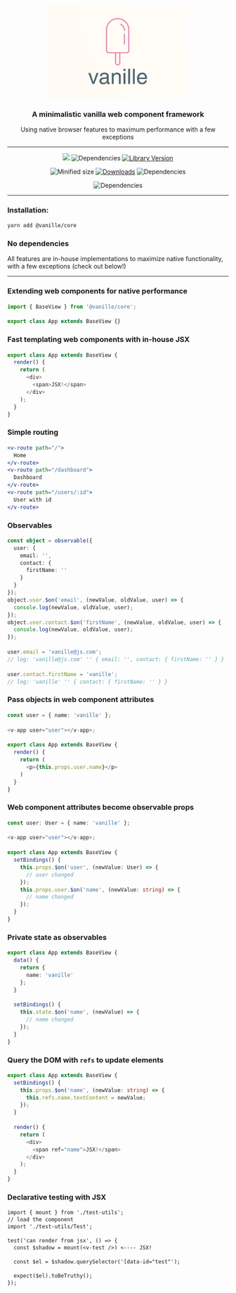 <p align="center">
<img height="auto" style="width: 320px; object-fit: contain;" src="https://github.com/dannyYassine/vanille/blob/main/vanille.png?raw=true" alt="logo.png">
</p>
<h3 align="center">
  A minimalistic vanilla web component framework
</h3>
<p align="center">
  Using native browser features to maximum performance with a few exceptions
</p>
<hr />
<p align="center">
    <img src="https://codecov.io/github/dannyYassine/vanille/graph/badge.svg?token=KN1KJCPFN3" />
    <img loading="lazy" alt="Dependencies" src="https://github.com/dannyYassine/vanille/actions/workflows/client-tests.yml/badge.svg" class="img_ev3q">
    <a href='https://www.npmjs.com/package/@vanille/core' target="_blank"><img src='https://img.shields.io/npm/v/@vanille/core.svg' alt='Library Version' /></a>
</p>
<p align="center">
  <a><img src="https://img.shields.io/bundlephobia/min/vanille.svg" alt="Minified size"></a>
    <a href="https://npm-stat.com/charts.html?package=vanille"><img src="https://img.shields.io/npm/dm/vanille.svg" alt="Downloads"></a>
    <img loading="lazy" alt="Dependencies" src="https://img.shields.io/badge/license-MIT-green" class="img_ev3q">
</p>
<p align="center">
  <img loading="lazy" alt="Dependencies" src="https://img.shields.io/badge/dependencies-none-pink" class="img_ev3q">
</p>

<hr />

### Installation:

```bash
yarn add @vanille/core
```

### No dependencies
All features are in-house implementations to maximize native functionality, with a few exceptions (check out below!)

<hr />

### Extending web components for native performance
```ts
import { BaseView } from '@vanille/core';

export class App extends BaseView {}
```

### Fast templating web components with in-house JSX

```ts
export class App extends BaseView {
  render() {
    return (
      <div>
        <span>JSX!</span>
      </div>
    );
  }
}
```

### Simple routing

```jsx
<v-route path="/">
  Home
</v-route>
<v-route path="/dashboard">
  Dashboard
</v-route>
<v-route path="/users/:id">
  User with id
</v-route>
```

### Observables

```ts
const object = observable({
  user: {
    email: '',
    contact: {
      firstName: ''
    }
  }
});
object.user.$on('email', (newValue, oldValue, user) => {
  console.log(newValue, oldValue, user);
});
object.user.contact.$on('firstName', (newValue, oldValue, user) => {
  console.log(newValue, oldValue, user);
});

user.email = 'vanille@js.com';
// log: 'vanille@js.com' '' { email: '', contact: { firstName: '' } }

user.contact.firstName = 'vanille';
// log: 'vanille' '' { contact: { firstName: '' } }
```

### Pass objects in web component attributes

```ts
const user = { name: 'vanille' };

<v-app user="user"></v-app>;

export class App extends BaseView {
  render() {
    return (
      <p>{this.props.user.name}</p>
    )
  }
}
```

### Web component attributes become observable props

```ts
const user: User = { name: 'vanille' };

<v-app user="user"></v-app>;

export class App extends BaseView {
  setBindings() {
    this.props.$on('user', (newValue: User) => {
      // user changed
    });
    this.props.user.$on('name', (newValue: string) => {
      // name changed
    });
  }
}
```

### Private state as observables

```ts
export class App extends BaseView {
  data() {
    return {
      name: 'vanille'
    };
  }

  setBindings() {
    this.state.$on('name', (newValue) => {
      // name changed
    });
  }
}
```

### Query the DOM with `refs` to update elements

```ts
export class App extends BaseView {
  setBindings() {
    this.props.$on('name', (newValue: string) => {
      this.refs.name.textContent = newValue;
    });
  }

  render() {
    return (
      <div>
        <span ref="name">JSX!</span>
      </div>
    );
  }
}
```

### Declarative testing with JSX
```tsx
import { mount } from './test-utils';
// load the component
import './test-utils/Test';

test('can render from jsx', () => {
  const $shadow = mount(<v-test />) <---- JSX!

  const $el = $shadow.querySelector('[data-id="test"');

  expect($el).toBeTruthy();
});
```
